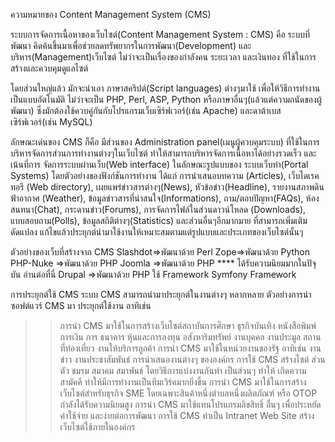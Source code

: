 ความหมายของ Content Management System (CMS)

ระบบการจัดการเนื้อหาของเว็บไซต์(Content Management System : CMS) คือ ระบบที่พัฒนา คิดค้นขึ้นมาเพื่อช่วยลดทรัพยากรในการพัฒนา(Development) และบริหาร(Management)เว็บไซต์ ไม่ว่าจะเป็นเรื่องของกำลังคน ระยะเวลา และเงินทอง ที่ใช้ในการสร้างและควบคุมดูแลไซต์

โดยส่วนใหญ่แล้ว มักจะนำเอา ภาษาสคริปต์(Script languages) ต่างๆมาใช้ เพื่อให้วิธีการทำงานเป็นแบบอัตโนมัติ ไม่ว่าจะเป็น PHP, Perl, ASP, Python หรือภาษาอื่นๆ(แล้วแต่ความถนัดของผู้พัฒนา) ซึ่งมักต้องใช้ควบคู่กันกับโปรแกรมเว็บเซิร์ฟเวอร์(เช่น Apache) และดาต้าเบสเซิร์ฟเวอร์(เช่น MySQL)
 
ลักษณะเด่นของ CMS ก็คือ มีส่วนของ Administration panel(เมนูผู้ควบคุมระบบ) ที่ใช้ในการบริหารจัดการส่วนการทำงานต่างๆในเว็บไซต์ ทำให้สามารถบริหารจัดการเนื้อหาได้อย่างรวดเร็ว และเน้นที่การ จัดการระบบผ่านเว็บ(Web interface) ในลักษณะรูปแบบของ ระบบเว็บท่า(Portal Systems) โดยตัวอย่างของฟังก์ชันการทำงาน ได้แก่ การนำเสนอบทความ (Articles), เว็บไดเรคทอรี (Web directory), เผยแพร่ข่าวสารต่างๆ(News), หัวข้อข่าว(Headline), รายงานสภาพดินฟ้าอากาศ (Weather), ข้อมูลข่าวสารที่น่าสนใจ(Informations), ถาม/ตอบปัญหา(FAQs), ห้องสนทนา(Chat), กระดานข่าว(Forums), การจัดการไฟล์ในส่วนดาวน์โหลด (Downloads), แบบสอบถาม(Polls), ข้อมูลสถิติต่างๆ(Statistics) และส่วนอื่นๆอีกมากมาย ที่สามารถเพิ่มเติม ดัดแปลง แก้ไขแล้วประยุกต์นำมาใช้งานให้เหมาะสมตามแต่รูปแบบและประเภทของเว็บไซต์นั้นๆ
 

ตัวอย่างของเว็บที่สร้างจาก CMS
 Slashdot=>พัฒนาด้วย Perl
 Zope=>พัฒนาด้วย Python
 PHP-Nuke =>พัฒนาด้วย PHP
 Joomla =>พัฒนาด้วย PHP **** ได้รับความนิยมมากในปัจุบัน อ่านต่อที่นี่
 Drupal =>พัฒนาด้วย PHP ใช้ Framework Symfony Framework

การประยุกต์ใช้ CMS
ระบบ CMS สามารถนำมาประยุกต์ในงานต่างๆ หลากหลาย ตัวอย่างการนำซอฟต์แวร์ CMS มา
ประยุกต์ใช้งาน อาทิเช่น
>> การนำ CMS มาใช้ในการสร้างเว็บไซต์สถาบันการศึกษา ธุรกิจบันเทิง หนังสือพิมพ์ การเงิน การ
ธนาคาร หุ้นและการลงทุน อสังหาริมทรัพย์ งานบุคคล งานประมูล สถานที่ท่องเที่ยว งานให้บริการลูกค้า
>> การนำ CMS มาใช้ในหน่วยงานของรัฐ อาทิเช่น งานข่าว งานประชาสัมพันธ์ การนำเสนองานต่างๆ
ขององค์กร
>> การใช้ CMS สร้างไซต์ ส่วนตัว ชมรม สมาคม สมาพันธ์ โดยวิธีการแบ่งงานกันทำ เป็นส่วนๆ ทำให้
เกิดความสามัคคี ทำให้มีการทำงานเป็นทีมเวิร์คมากยิ่งขึ้น
>> การนำ CMS มาใช้ในการสร้างเว็บไซต์สำหรับธุรกิจ SME โดยเฉพาะสินค้าหนึ่งตำบลหนึ่งผลิตภัณฑ์
หรือ OTOP กำลังได้รับความนิยมสูง
>> การนำ CMS มาใช้แทนโปรแกรมลิขสิทธิ์ อื่นๆ เพื่อประหยัดค่าใช้จ่าย และง่ายต่อการพัฒนา
>> การใช้ CMS ทำเป็น Intranet Web Site สร้างเว็บไซต์ใช้ภายในองค์กร
